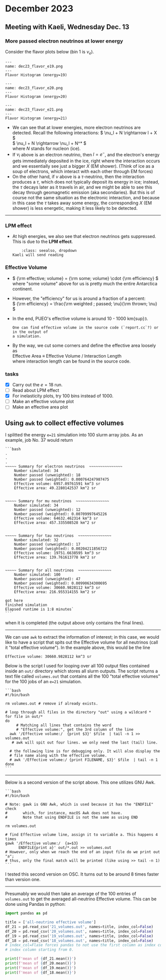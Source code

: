 # December 2023

## Meeting with Kaeli, Wednesday Dec. 13

### More passed electron neutrinos at lower energy
Consider the flavor plots below (bin 1 is $\nu_e$).

```{figure} img/flavor_e=19.png
---
name: dec23_flavor_e19.png
---
Flavor Histogram (energy=19)
```
```{figure} img/flavor_e=20.png
---
name: dec23_flavor_e20.png
---
Flavor Histogram (energy=20)
```
```{figure} img/flavor_e=21.png
---
name: dec23_flavor_e21.png
---
Flavor Histogram (energy=21)
```
* We can see that at lower energies, more electron neutrinos are detected.
    Recall the following interactions:
    $ \nu_l + N \rightarrow l + X $\
    $ \nu_l + N \rightarrow \nu_l + N^* $\
    where $N$ stands for nucleon (ice).
*   If $\nu_l$ above is an electron neutrino, then $l=e^-$, and the electron's energy
    gets immediately deposited in the ice, right where the interaction occurs and we 
    essentially see just a bigger $X$ (EM shower).
    (Think of ice as a soup of electrons, which interact with each other through EM forces)
*   On the other hand, if $\nu$ above is a $\tau$-neutrino, then the interaction produces
    a $\tau$, which does not typically deposit its energy in ice; instead, the $\tau$ decays
    later as it travels in air, and we might be able to see this decay through geomagnetic 
    emission (aka secondaries). But this is of course not the same situation as the 
    electronic interaction, and because in this case the $\tau$ takes away some energy,
    the corresponding $X$ (EM shower) is less energetic, making it less likely to be detected.

---
### LPM effect

*   At high energies, we also see that electron neutrinos gets suppressed. This is due to
    the **LPM effect**.

    ```{admonition} LPM effect
        :class: seealso, dropdown
    Kaeli will send reading
    ```

### Effective Volume

*   $ {\rm effective\; volume} = {\rm some\; volume} \cdot {\rm efficiency} $\
    where "some volume" above for us is pretty much the entire Antarctica continent. 

*   However, the "efficiency" for us is around a fraction of a percent:\
    $ {\rm efficiency} = \frac{\rm weighted \; passed\; \nu}{\rm thrown\; \nu} $

*   In the end, PUEO's effective volume is around 10 - 1000 km{sup}`3`.

    ```{note}
    One can find effective volume in the source code (`report.cc`?) or in the output of
    a simulation.
    ```
*   By the way, we cut some corners and define the effective area loosely as\
    Effective Area $\equiv$ Effective Volume / Interaction Length\
    where interaction length can be found in the source code.


### tasks
+ [x] Carry out the $e=18$ run.
+ [ ] Read about LPM effect
+ [x] For inelasticity plots, try 100 bins instead of 1000.
+ [ ] Make an effective volume plot
+ [ ] Make an effective area plot

## Using `awk` to collect effective volumes

I splitted the energy `e=21` simulation into 100 slurm array jobs.
As an example, job No. 37 would return
````{dropdown} 37.out
```bash
.
.
.
~~~~~ Summary for electron neutrinos  ~~~~~~~~~~~~~~~ 
	Number simulated: 34
	Number passed (unweighted): 18
	Number passed (weighted): 0.000764247987475
	Effective volume: 6957.09761591 km^3 sr
	Effective area: 49.2280142537 km^2 sr


~~~~~ Summary for mu neutrinos  ~~~~~~~~~~~~~~~ 
	Number simulated: 34
	Number passed (unweighted): 12
	Number passed (weighted): 0.00709997645226
	Effective volume: 64632.462314 km^3 sr
	Effective area: 457.335508528 km^2 sr


~~~~~ Summary for tau neutrinos  ~~~~~~~~~~~~~~~ 
	Number simulated: 32
	Number passed (unweighted): 17
	Number passed (weighted): 0.00204211856722
	Effective volume: 19751.6638595 km^3 sr
	Effective area: 139.761613778 km^2 sr


~~~~~ Summary for all neutrinos  ~~~~~~~~~~~~~~~ 
	Number simulated: 100
	Number passed (unweighted): 47
	Number passed (weighted): 0.00990634300695
	Effective volume: 30660.9828112 km^3 sr
	Effective area: 216.955314155 km^2 sr

got here
finished simulation
Elapsed runtime is 1:8 minutes`
```
````
when it is completed (the output above only contains the final lines).

---
We can use `awk` to extract the information of interest; in this case, we would like to 
have a script that spits out the Effective volume for all neutrinos (call it "total effective
volume"). In the example above,
this would be the line
```
Effective volume: 30660.9828112 km^3 sr
```
Below is the script I used for looping over all 100 output files contained inside an `out/`
directory which stores all slurm outputs.
The script returns a text file called `volumes.out` that contains all the 100 "total effective
volumes" for the 100 jobs of an `e=21` simulation.
````{dropdown} evol.bash
```bash
#!/bin/bash

rm volumes.out # remove if already exists.

# loop through all files in the directory "out" using a wildcard *
for file in out/*
do
     # Matching all lines that contains the word 
     # "Effective volume:", get the 3rd column of the line
  awk '/Effective volume:/  {print $3}' $file  | tail -n 1 >> volumes.out
   # awk will spit out four lines. we only need the last (tail) line.

  # the following line is for debugging only. It will also display the
  # file name along with the effective volume.
  # awk '/Effective volume:/ {print FILENAME, $3}' $file  | tail -n 1
done
```
````
---
Below is a second version of the script above. This one utilizes GNU Awk.
````{dropdown} evol_v2.bash
```bash
#!/bin/bash

# Note: gawk is GNU Awk, which is used because it has the "ENDFILE" check
#       which, for instance, macOS Awk does not have.
#       Note that using ENDFILE is not the same as using END

rm volumes.out

# find Effective volume line, assign it to variable a. This happens 4 times
gawk '/Effective volume:/  {a=$3} 
      ENDFILE{print a}' out/*.out >> volumes.out
# However, only when we reach the end of an input file do we print out "a";
# thus, only the final match will be printed (like using >> tail -n 1)
```
````
I tested this second version on OSC. It turns out to be around 8 times faster than version
one.



---
Presumably we would then take an average of the 100 entries of `volumes.out` to get the
averaged all-neutrino Effective volume. This can be done using Pandas in python:
```python
import pandas as pd

title = ['all-neutrino effective volume']
df_21 = pd.read_csv('21_volumes.out', names=title, index_col=False)
df_20 = pd.read_csv('20_volumes.out', names=title, index_col=False)
df_19 = pd.read_csv('19_volumes.out', names=title, index_col=False)
df_18 = pd.read_csv('18_volumes.out', names=title, index_col=False)
# index_col=Flase forces pandas to not use the first column as index column and creates an
# index column starting from 0.

print(f'mean of {df_21.mean()}')
print(f'mean of {df_20.mean()}')
print(f'mean of {df_19.mean()}')
print(f'mean of {df_18.mean()}')
```


